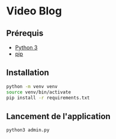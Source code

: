 # Video Blog

## Prérequis

- [Python 3](https://www.python.org/downloads/)
- [pip](https://pip.pypa.io/en/stable/installation/)

## Installation

```bash
python -m venv venv
source venv/bin/activate
pip install -r requirements.txt
```

## Lancement de l'application

```bash
python3 admin.py
```